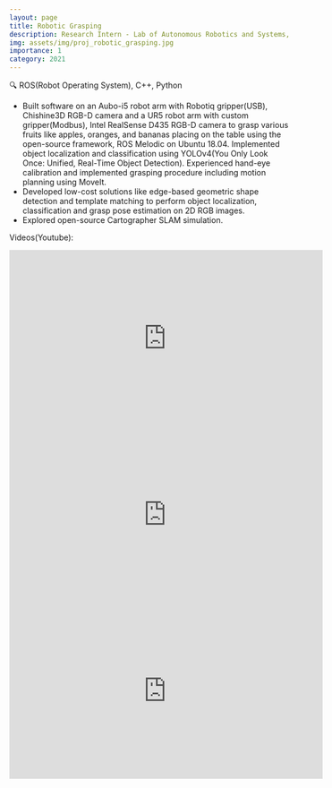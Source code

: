 ```yaml
---
layout: page
title: Robotic Grasping
description: Research Intern - Lab of Autonomous Robotics and Systems, Fudan University
img: assets/img/proj_robotic_grasping.jpg
importance: 1
category: 2021
---
```


:mag: ROS(Robot Operating System), C++, Python
- Built software on an Aubo-i5 robot arm with Robotiq gripper(USB), Chishine3D RGB-D camera and a UR5 robot arm with custom gripper(Modbus), Intel RealSense D435 RGB-D camera to grasp various fruits like apples, oranges, and bananas placing on the table using the open-source framework, ROS Melodic on Ubuntu 18.04. Implemented object localization and classification using YOLOv4(You Only Look Once: Unified, Real-Time Object Detection). Experienced hand-eye calibration and implemented grasping procedure including motion planning using MoveIt.
- Developed low-cost solutions like edge-based geometric shape detection and template matching to perform object localization, classification and grasp pose estimation on 2D RGB images.
- Explored open-source Cartographer SLAM simulation.

Videos(Youtube):
<iframe width="560" height="315" src="https://www.youtube-nocookie.com/embed/A2RF7lv9RPU" title="YouTube video player" frameborder="0" allow="accelerometer; autoplay; clipboard-write; encrypted-media; gyroscope; picture-in-picture" allowfullscreen></iframe>
<br>
<iframe width="560" height="315" src="https://www.youtube-nocookie.com/embed/xGX9G9U-w4Q" title="YouTube video player" frameborder="0" allow="accelerometer; autoplay; clipboard-write; encrypted-media; gyroscope; picture-in-picture" allowfullscreen></iframe>
<br>
<iframe width="560" height="315" src="https://www.youtube-nocookie.com/embed/bAulqND6-_s" title="YouTube video player" frameborder="0" allow="accelerometer; autoplay; clipboard-write; encrypted-media; gyroscope; picture-in-picture" allowfullscreen></iframe>
